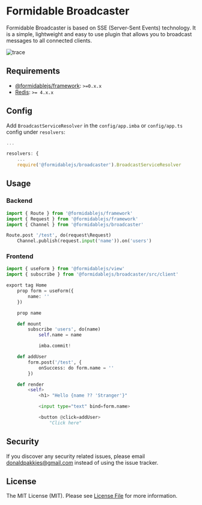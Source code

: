 # Formidable Broadcaster

Formidable Broadcaster is based on SSE (Server-Sent Events) technology. It is a simple, lightweight and easy to use plugin that allows you to broadcast messages to all connected clients.

![trace](https://raw.githubusercontent.com/formidablejs/broadcaster/dev/demo.gif)

## Requirements

 * [@formidablejs/framework](https://www.npmjs.com/package/@formidablejs/framework): `>=0.x.x`
 * [Redis](https://github.com/redis/node-redis): `>= 4.x.x`

## Config

Add `BroadcastServiceResolver` in the `config/app.imba` or `config/app.ts` config under `resolvers`:

```js
...

resolvers: {
	...
	require('@formidablejs/broadcaster').BroadcastServiceResolver
```

## Usage

### Backend

```py
import { Route } from '@formidablejs/framework'
import { Request } from '@formidablejs/framework'
import { Channel } from '@formidablejs/broadcaster'

Route.post '/test', do(request\Request)
	Channel.publish(request.input('name')).on('users')
```

### Frontend

```py
import { useForm } from '@formidablejs/view'
import { subscribe } from '@formidablejs/broadcaster/src/client'

export tag Home
	prop form = useForm({
		name: ''
	})

	prop name

	def mount
		subscribe 'users', do(name)
			self.name = name

			imba.commit!

	def addUser
		form.post('/test', {
			onSuccess: do form.name = ''
		})

	def render
		<self>
			<h1> "Hello {name ?? 'Stranger'}"

			<input type="text" bind=form.name>

			<button @click=addUser>
				"Click here"

```

Security
-------

If you discover any security related issues, please email donaldpakkies@gmail.com instead of using the issue tracker.

License
-------

The MIT License (MIT). Please see [License File](LICENSE) for more information.
